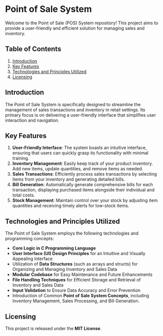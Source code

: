# Point of Sale System

Welcome to the Point of Sale (POS) System repository! This project aims to provide a user-friendly and efficient solution for managing sales and inventory.

## Table of Contents
1. [Introduction](#introduction)
2. [Key Features](#key-features)
3. [Technologies and Principles Utilized](#technologies-and-principles-utilized)
4. [Licensing](#licensing)

## Introduction
The Point of Sale System is specifically designed to streamline the management of sales transactions and inventory in retail settings. Its primary focus is on delivering a user-friendly interface that simplifies user interaction and navigation.

## Key Features
1. **User-Friendly Interface**: The system boasts an intuitive interface, ensuring that users can quickly grasp its functionality with minimal training.
2. **Inventory Management**: Easily keep track of your product inventory. Add new items, update quantities, and remove items as needed.
3. **Sales Transactions**: Efficiently process sales transactions by selecting items from your inventory and generating detailed bills.
4. **Bill Generation**: Automatically generate comprehensive bills for each transaction, displaying purchased items alongside their individual and total costs.
5. **Stock Management**: Maintain control over your stock by adjusting item quantities and receiving timely alerts for low-stock items.

## Technologies and Principles Utilized
The Point of Sale System employs the following technologies and programming concepts:
- **Core Logic in C Programming Language**
- **User Interface (UI) Design Principles** for an Intuitive and Visually Appealing Interface
- Utilization of **Data Structures** (such as arrays and structs) for Organizing and Managing Inventory and Sales Data
- **Modular Codebase** for Easy Maintenance and Future Enhancements
- **File Handling Techniques** for Efficient Storage and Retrieval of Inventory and Sales Data
- **Input Validation** to Ensure Data Accuracy and Error Prevention
- Introduction of Common **Point of Sale System Concepts**, including Inventory Management, Sales Processing, and Bill Generation.

## Licensing
This project is released under the **MIT License**.

